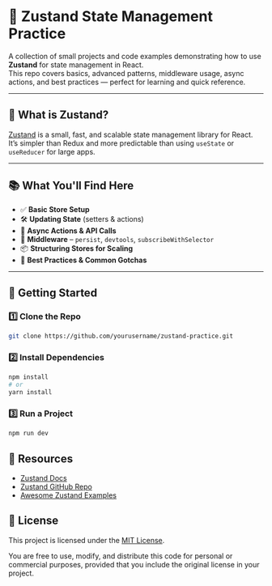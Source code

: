 # 🐻 Zustand State Management Practice

A collection of small projects and code examples demonstrating how to use **Zustand** for state management in React.  
This repo covers basics, advanced patterns, middleware usage, async actions, and best practices — perfect for learning and quick reference.

---

## 📌 What is Zustand?

[Zustand](https://github.com/pmndrs/zustand) is a small, fast, and scalable state management library for React.  
It’s simpler than Redux and more predictable than using `useState` or `useReducer` for large apps.

---

## 📚 What You'll Find Here

- ✅ **Basic Store Setup**
- 🛠 **Updating State** (setters & actions)
- 🔄 **Async Actions & API Calls**
- 💾 **Middleware** – `persist`, `devtools`, `subscribeWithSelector`
- 📦 **Structuring Stores for Scaling**
- 🎯 **Best Practices & Common Gotchas**

---

## 🚀 Getting Started

### 1️⃣ Clone the Repo

```bash
git clone https://github.com/yourusername/zustand-practice.git
```

### 2️⃣ Install Dependencies

```bash
npm install
# or
yarn install

```

### 3️⃣ Run a Project

```bash
npm run dev
```

## 📌 Resources

- [Zustand Docs](https://docs.pmnd.rs/zustand/getting-started/introduction)
- [Zustand GitHub Repo](https://github.com/pmndrs/zustand)
- [Awesome Zustand Examples](https://github.com/pmndrs/zustand/discussions/271)

## 📜 License

This project is licensed under the [MIT License](https://opensource.org/licenses/MIT).

You are free to use, modify, and distribute this code for personal or commercial purposes, provided that you include the original license in your project.
